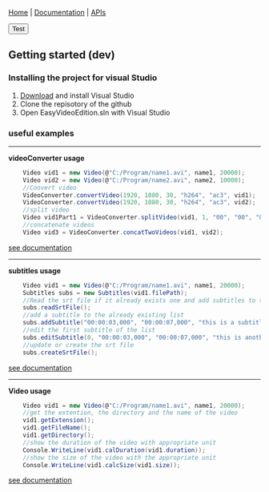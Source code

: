 
[Home](index.md)   |    [Documentation](doc/index.html)   |    [APIs](apis.md) 

<button>Test</button>

## Getting started (dev)

### Installing the project for visual Studio

  1. [Download](https://www.visualstudio.com/fr/downloads/?rr=https%3A%2F%2Fwww.google.fr%2F) and install Visual Studio 
  2. Clone the repisotory of the github
  3. Open EasyVideoEdition.sln with Visual Studio
  
### useful examples

***

**videoConverter usage**

```c#
	Video vid1 = new Video(@"C:/Program/name1.avi", name1, 20000);
	Video vid2 = new Video(@"C:/Program/name2.avi", name2, 10000);
	//Convert video
	VideoConverter.convertVideo(1920, 1080, 30, "h264", "ac3", vid1);
	VideoConverter.convertVideo(1920, 1080, 30, "h264", "ac3", vid2);
	//split video
	Video vid1Part1 = VideoConverter.splitVideo(vid1, 1, "00", "00", "00", "00", "00", "18");
	//concatenate videos
	Video vid3 = VideoConverter.concatTwoVideos(vid1, vid2);
```

[see documentation](doc/class_easy_video_edition_1_1_model_1_1_file_browser.html)

***

**subtitles usage**

```c#
	Video vid1 = new Video(@"C:/Program/name1.avi", name1, 20000);
	Subtitles subs = new Subtitles(vid1.filePath);
	//Read the srt file if it already exists one and add subtitles to the list
	subs.readSrtFile();
	//add a subtitle to the already existing list
	subs.addSubtitle("00:00:03,000", "00:00:07,000", "this is a subtitle example");
	//edit the first subtitle of the list
	subs.editSubtitle(0, "00:00:03,000", "00:00:07,000", "this is another subtitle example");
	//update or create the srt file
	subs.createSrtFile();
```

[see documentation](doc/class_easy_video_edition_1_1_model_1_1_file_browser.html)

***

**Video usage**

```c#
	Video vid1 = new Video(@"C:/Program/name1.avi", name1, 20000);
	//get the extention, the directory and the name of the video
	vid1.getExtension();
	vid1.getFileName();
	vid1.getDirectory();
	//show the duration of the video with appropriate unit
	Console.WriteLine(vid1.calDuration(vid1.duration));
	//show the size of the video with the appropriate unit
	Console.WriteLine(vid1.calcSize(vid1.size));
```

[see documentation](doc/class_easy_video_edition_1_1_model_1_1_file_browser.html)
